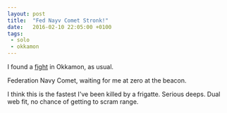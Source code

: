 ```yaml
---
layout: post
title:  "Fed Nayv Comet Stronk!"
date:   2016-02-10 22:05:00 +0100
tags: 
 - solo 
 - okkamon
---
```

I found a [fight](https://zkillboard.com/kill/51942272/) in Okkamon, as usual.

Federation Navy Comet, waiting for me at zero at the beacon.

I think this is the fastest I've been killed by a frigatte.  Serious deeps.
Dual web fit, no chance of getting to scram range.


